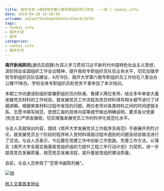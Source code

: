 ```yaml
---
title: 南开大学->我校举办第六期专职组织员工作坊 --一线 | nankai.info
date: 2019-04-28 16:58:50
urlname: ad2aa270a28aeb5d4e3cc43e13c3b79c
tags: 
- nankai.info
- 南开大学
- 南开
categories:
- nankai.info
- 南开大学
---
```


**南开新闻网讯**(通讯员田静)为深入学习贯彻习近平新时代中国特色社会主义思想，深刻领会全国组织工作会议精神，提升我校专职组织员队伍业务水平，切实加强学校专职组织员队伍建设，4月19日，南开大学第六期专职组织员工作坊在八里台办公楼111举办。学校全体专职组织员和党务干事参加了本次培训。

本期工作坊邀请到组织部兼职组织员刘秋甫、鲁建义两位老师，结合多年审查大量发展党员材料的工作经验，就发展党员工作流程及党员材料填写相关细节进行了详细讲解。根据审查材料过程中发现的问题，两位老师对各类材料之间的时间逻辑关系、志愿书填写规范、思想汇报的具体内容等细节做出明确说明，要求各分党委(党总支)严把发展观，切实增强发展党员工作的科学化规范化水平。

与会人员就培训内容，围绕《南开大学发展党员工作程序及规范》手册展开热烈讨论，就发展党员五个阶段的程序和入党材料填报过程中遇到的问题及经验做法进行了交流。与会人员表示，今后要在党建工作中创新工作思路，完善工作方法，以落实《南开大学全面实施基层党组织组织力提升工程三年行动计划》为契机，进一步提高党员发展质量、规范党员发展流程，提升基层党组织建设质量。

会前，与会人员参观了“范曾书画陈列展”。

![图](http://news.nankai.edu.cn/pic/0/00/35/04/350485_877000.jpg)

[转入文章首发地址](http://news.nankai.edu.cn/zhxw/system/2019/04/22/000446474.shtml)